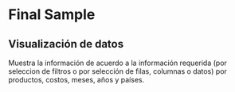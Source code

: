 # Final Sample

## Visualización de datos
Muestra la información de acuerdo a la información requerida (por seleccion de filtros
o por selección de filas, columnas o datos) por productos, costos, meses, años y países.
